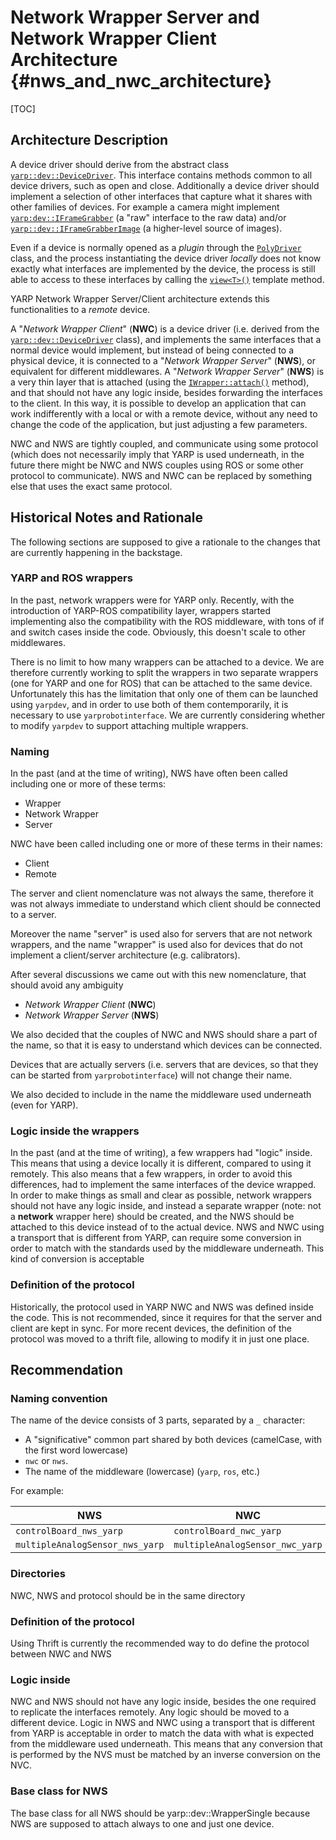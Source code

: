 Network Wrapper Server and Network Wrapper Client Architecture  {#nws_and_nwc_architecture}
=======

[TOC]

## Architecture Description

A device driver should derive from the abstract class [`yarp::dev::DeviceDriver`](http://www.yarp.it/git-master/classyarp_1_1dev_1_1DeviceDriver.html). This interface contains methods common to all device drivers, such as open and close. Additionally a device driver should implement a selection of other interfaces that capture what it shares with other families of devices. For example a camera might implement [`yarp:dev::IFrameGrabber`](http://www.yarp.it/git-master/classyarp_1_1dev_1_1IFrameGrabber.html) (a "raw" interface to the raw data) and/or [`yarp::dev::IFrameGrabberImage`](http://www.yarp.it/git-master/classyarp_1_1dev_1_1IFrameGrabberImage.html) (a higher-level source of images).

Even if a device is normally opened as a *plugin* through the [`PolyDriver`](http://www.yarp.it/git-master/classyarp_1_1dev_1_1PolyDriver.html) class, and the process instantiating the device driver *locally* does not know exactly what interfaces are implemented by the device, the process is still able to access to these interfaces by calling the [`view<T>()`](http://www.yarp.it/git-master/classyarp_1_1dev_1_1DeviceDriver.html#ad2a1b10de5dda3160d687ebb5f20577c) template method.

YARP Network Wrapper Server/Client architecture extends this functionalities to a *remote* device.

A "*Network Wrapper Client*" (**NWC**) is a device driver (i.e. derived from the [`yarp::dev::DeviceDriver`](http://www.yarp.it/git-master/classyarp_1_1dev_1_1DeviceDriver.html) class), and implements the same interfaces that a normal device would implement, but instead of being connected to a physical device, it is connected to a "*Network Wrapper Server*" (**NWS**), or equivalent for different middlewares.
A "*Network Wrapper Server*" (**NWS**) is a very thin layer that is attached (using the [`IWrapper::attach()`](http://www.yarp.it/git-master/classyarp_1_1dev_1_1IWrapper.html#ad7637d057fd26a32eb27f87a046fe095) method), and that should not have any logic inside, besides forwarding the interfaces to the client.
In this way, it is possible to develop an application that can work indifferently with a local or with a remote device, without any need to change the code of the application, but just adjusting a few parameters.

NWC and NWS are tightly coupled, and communicate using some protocol (which does not necessarily imply that YARP is used underneath, in the future there might be NWC and NWS couples using ROS or some other protocol to communicate).
NWS and NWC can be replaced by something else that uses the exact same protocol.

## Historical Notes and Rationale

The following sections are supposed to give a rationale to the changes that are currently happening in the backstage.

### YARP and ROS wrappers

In the past, network wrappers were for YARP only.
Recently, with the introduction of YARP-ROS compatibility layer, wrappers started implementing also the compatibility with the ROS middleware, with tons of if and switch cases inside the code. Obviously, this doesn't scale to other middlewares.

There is no limit to how many wrappers can be attached to a device. We are therefore currently working to split the wrappers in two separate wrappers (one for YARP and one for ROS) that can be attached to the same device. Unfortunately this has the limitation that only one of them can be launched using `yarpdev`, and in order to use both of them contemporarily, it is necessary to use `yarprobotinterface`. We are currently considering whether to modify `yarpdev` to support attaching multiple wrappers.

### Naming

In the past (and at the time of writing), NWS have often been called including one or more of these terms:

* Wrapper
* Network Wrapper
* Server

NWC have been called including one or more of these terms in their names:

* Client
* Remote

The server and client nomenclature was not always the same, therefore it was not always immediate to understand which client should be connected to a server.

Moreover the name "server" is used also for servers that are not network wrappers, and the name "wrapper" is used also for devices that do not implement a client/server architecture (e.g. calibrators).

After several discussions we came out with this new nomenclature, that should avoid any ambiguity

* *Network Wrapper Client* (**NWC**)
* *Network Wrapper Server* (**NWS**)

We also decided that the couples of NWC and NWS should share a part of the name, so that it is easy to understand which devices can be connected.

Devices that are actually servers (i.e. servers that are devices, so that they can be started from `yarprobotinterface`) will not change their name.

We also decided to include in the name the middleware used underneath (even for YARP).


### Logic inside the wrappers

In the past (and at the time of writing), a few wrappers had "logic" inside. This means that using a device locally it is different, compared to using it remotely. This also means that a few wrappers, in order to avoid this differences, had to implement the same interfaces of the device wrapped.
In order to make things as small and clear as possible, network wrappers should not have any logic inside, and instead a separate wrapper (note: not a **network** wrapper here) should be created, and the NWS should be attached to this device instead of to the actual device.
NWS and NWC using a transport that is different from YARP, can require some conversion in order to match with the standards used by the middleware underneath. This kind of conversion is acceptable

### Definition of the protocol

Historically, the protocol used in YARP NWC and NWS was defined inside the code. This is not recommended, since it requires for that the server and client are kept in sync. For more recent devices, the definition of the protocol was moved to a thrift file, allowing to modify it in just one place.


## Recommendation

### Naming convention

The name of the device consists of 3 parts, separated by a `_` character:
* A "significative" common part shared by both devices (camelCase, with the first word lowercase)
* `nwc` or `nws`.
* The name of the middleware (lowercase) (`yarp`, `ros`, etc.)

For example:

| NWS | NWC |
|----|----|
| `controlBoard_nws_yarp` | `controlBoard_nwc_yarp` |
| `multipleAnalogSensor_nws_yarp` | `multipleAnalogSensor_nwc_yarp`

### Directories

NWC, NWS and protocol should be in the same directory

### Definition of the protocol

Using Thrift is currently the recommended way to do define the protocol between NWC and NWS

### Logic inside

NWC and NWS should not have any logic inside, besides the one required to replicate the interfaces remotely. Any logic should be moved to a different device.
Logic in NWS and NWC using a transport that is different from YARP is acceptable in order to match the data with what is expected from the middleware used underneath. This means that any conversion that is performed by the NVS must be matched by an inverse conversion on the NVC.

### Base class for NWS

The base class for all NWS should be yarp::dev::WrapperSingle because NWS are supposed to attach always to one and just one device.